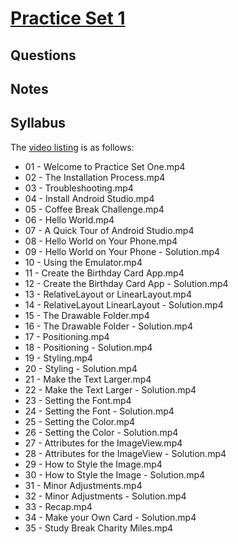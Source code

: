 # [Practice Set 1](https://www.udacity.com/course/viewer#!/c-ud837/l-4034888704)

## Questions

## Notes

## Syllabus

The [video listing](https://www.udacity.com/course/progress#!/c-ud837) is as follows:
* 01 - Welcome to Practice Set One.mp4
* 02 - The Installation Process.mp4
* 03 - Troubleshooting.mp4
* 04 - Install Android Studio.mp4
* 05 - Coffee Break Challenge.mp4
* 06 - Hello World.mp4
* 07 - A Quick Tour of Android Studio.mp4
* 08 - Hello World on Your Phone.mp4
* 09 - Hello World on Your Phone - Solution.mp4
* 10 - Using the Emulator.mp4
* 11 - Create the Birthday Card App.mp4
* 12 - Create the Birthday Card App - Solution.mp4
* 13 - RelativeLayout or LinearLayout.mp4
* 14 - RelativeLayout LinearLayout - Solution.mp4
* 15 - The Drawable Folder.mp4
* 16 - The Drawable Folder - Solution.mp4
* 17 - Positioning.mp4
* 18 - Positioning - Solution.mp4
* 19 - Styling.mp4
* 20 - Styling - Solution.mp4
* 21 - Make the Text Larger.mp4
* 22 - Make the Text Larger - Solution.mp4
* 23 - Setting the Font.mp4
* 24 - Setting the Font - Solution.mp4
* 25 - Setting the Color.mp4
* 26 - Setting the Color - Solution.mp4
* 27 - Attributes for the ImageView.mp4
* 28 - Attributes for the ImageView - Solution.mp4
* 29 - How to Style the Image.mp4
* 30 - How to Style the Image - Solution.mp4
* 31 - Minor Adjustments.mp4
* 32 - Minor Adjustments - Solution.mp4
* 33 - Recap.mp4
* 34 - Make your Own Card - Solution.mp4
* 35 - Study Break Charity Miles.mp4
